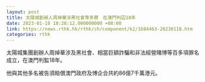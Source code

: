 ```yaml
---
layout: post
title: 太陽城創辦人周焯華涉黑社會等多罪　在澳門判囚18年
date: 2023-01-18 18:28:12.000000000 +08:00
link: https://news.rthk.hk/rthk/ch/component/k2/1684463-20230118.htm
categories: rthk
---
```


太陽城集團創辦人周焯華涉及黑社會、相當巨額詐騙和非法經營賭博等百多項罪名成立，在澳門判監18年。

他與其他多名被告須賠償澳門政府及博企合共約86億7千萬港元。

